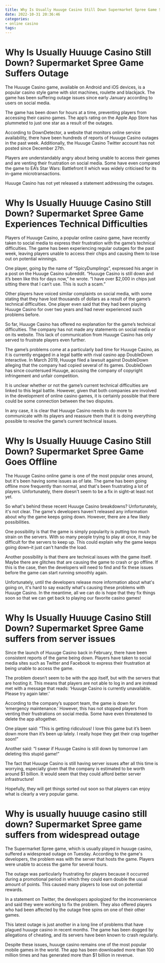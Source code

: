 ```yaml
---
title: Why Is Usually Huuuge Casino Still Down Supermarket Spree Game Suffers Outage
date: 2022-10-31 20:36:46
categories:
- online casino
tags:
---
```



#  Why Is Usually Huuuge Casino Still Down? Supermarket Spree Game Suffers Outage

The Huuuge Casino game, available on Android and iOS devices, is a popular casino style game with slot machines, roulette and blackjack. The game has been suffering outage issues since early January according to users on social media.

The game has been down for hours at a time, preventing players from accessing their casino games. The app’s rating on the Apple App Store has plummeted to just one star as a result of the outages.

According to DownDetector, a website that monitors online service availability, there have been hundreds of reports of Huuuge Casino outages in the past week. Additionally, the Huuuge Casino Twitter account has not posted since December 27th.

Players are understandably angry about being unable to access their games and are venting their frustration on social media. Some have even compared the game to EA’s Star Wars: Battlefront II which was widely criticised for its in-game microtransactions.

Huuuge Casino has not yet released a statement addressing the outages.

#  Why Is Usually Huuuge Casino Still Down? Supermarket Spree Game Experiences Technical Difficulties

Players of Huuuge Casino, a popular online casino game, have recently taken to social media to express their frustration with the game’s technical difficulties. The game has been experiencing regular outages for the past week, leaving players unable to access their chips and causing them to lose out on potential winnings.

One player, going by the name of “SpicyDumplings”, expressed his anger in a post on the Huuuge Casino subreddit. “Huuuge Casino is still down and it’s been like this for days now,” he wrote. “I have over $2,000 in chips just sitting there that I can’t use. This is such a scam.”

Other players have voiced similar complaints on social media, with some stating that they have lost thousands of dollars as a result of the game’s technical difficulties. One player even said that they had been playing Huuuge Casino for over two years and had never experienced such problems before.

So far, Huuuge Casino has offered no explanation for the game’s technical difficulties. The company has not made any statements on social media or on its website. This lack of communication from Huuuge Casino has only served to frustrate players even further.

The game’s problems come at a particularly bad time for Huuuge Casino, as it is currently engaged in a legal battle with rival casino app DoubleDown Interactive. In March 2019, Huuuge filed a lawsuit against DoubleDown alleging that the company had copied several of its games. DoubleDown has since countersued Huuuge, accusing the company of copyright infringement and unfair competition.

It is unclear whether or not the game’s current technical difficulties are linked to this legal battle. However, given that both companies are involved in the development of online casino games, it is certainly possible that there could be some connection between the two disputes.

In any case, it is clear that Huuuge Casino needs to do more to communicate with its players and reassure them that it is doing everything possible to resolve the game’s current technical issues.

#  Why Is Usually Huuuge Casino Still Down? Supermarket Spree Game Goes Offline

The Huuuge Casino online game is one of the most popular ones around, but it's been having some issues as of late. The game has been going offline more frequently than normal, and that's been frustrating a lot of players. Unfortunately, there doesn't seem to be a fix in sight–at least not yet.

So what's behind these recent Huuuge Casino breakdowns? Unfortunately, it's not clear. The game's developers haven't released any information about why the game keeps going down. However, there are a few likely possibilities.

One possibility is that the game is simply popularity is putting too much strain on the servers. With so many people trying to play at once, it may be difficult for the servers to keep up. This could explain why the game keeps going down–it just can't handle the load.

Another possibility is that there are technical issues with the game itself. Maybe there are glitches that are causing the game to crash or go offline. If this is the case, then the developers will need to find and fix these issues before the game can start running smoothly again.

Unfortunately, until the developers release more information about what's going on, it's hard to say exactly what's causing these problems with Huuuge Casino. In the meantime, all we can do is hope that they fix things soon so that we can get back to playing our favorite casino games!

#  Why Is Usually Huuuge Casino Still Down? Supermarket Spree Game suffers from server issues

Since the launch of Huuuge Casino back in February, there have been consistent reports of the game being down. Players have taken to social media sites such as Twitter and Facebook to express their frustration at being unable to access the game.

The problem doesn’t seem to be with the app itself, but with the servers that are hosting it. This means that players are not able to log in and are instead met with a message that reads: ‘Huuuge Casino is currently unavailable. Please try again later.’

According to the company’s support team, the game is down for ‘emergency maintenance.’ However, this has not stopped players from venting their frustrations on social media. Some have even threatened to delete the app altogether.

One player said: “This is getting ridiculous! I love this game but it’s been down more than it’s been up lately. I really hope they get their crap together soon!”

Another said: “I swear if Huuuge Casino is still down by tomorrow I am deleting this stupid game!”

The fact that Huuuge Casino is still having server issues after all this time is worrying, especially given that the company is estimated to be worth around $1 billion. It would seem that they could afford better server infrastructure!

Hopefully, they will get things sorted out soon so that players can enjoy what is clearly a very popular game.

#  Why is usually huuuge casino still down? Supermarket Spree game suffers from widespread outage

The Supermarket Spree game, which is usually played in huuuge casino, suffered a widespread outage on Tuesday. According to the game's developers, the problem was with the server that hosts the game. Players were unable to access the game for several hours.

The outage was particularly frustrating for players because it occurred during a promotional period in which they could earn double the usual amount of points. This caused many players to lose out on potential rewards.

In a statement on Twitter, the developers apologized for the inconvenience and said they were working to fix the problem. They also offered players who had been affected by the outage free spins on one of their other games.

This latest outage is just another in a long line of problems that have plagued huuuge casino in recent months. The game has been dogged by allegations of cheating, and its servers have been known to crash regularly.

Despite these issues, huuuge casino remains one of the most popular mobile games in the world. The app has been downloaded more than 100 million times and has generated more than $1 billion in revenue.